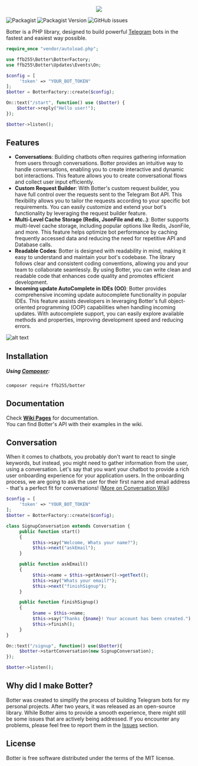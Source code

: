 <div align="center"><img src="https://raw.githubusercontent.com/ffb255/botter/master/resources/github/logo.png"></div>

![Packagist](https://img.shields.io/packagist/l/ffb255/botter)
![Packagist Version](https://img.shields.io/packagist/v/ffb255/botter)
![GitHub issues](https://img.shields.io/github/issues/ffb255/botter)

Botter is a PHP library, designed to build powerful [Telegram](https://telegram.org) bots in the fastest and easiest way possible.
```php
require_once "vendor/autoload.php";

use ffb255\Botter\BotterFactory;
use ffb255\Botter\Updates\Events\On;

$config = [
     'token' => "YOUR_BOT_TOKEN"
];
$botter = BotterFactory::create($config);

On::text("/start", function() use ($botter) {
    $botter->reply("Hello user!");
});

$botter->listen();
```

## Features
* **Conversations**: Building chatbots often requires gathering information from users through conversations. Botter provides an intuitive way to handle conversations, enabling you to create interactive and dynamic bot interactions. This feature allows you to create conversational flows and collect user input efficiently.
* **Custom Request Builder**: With Botter's custom request builder, you have full control over the requests sent to the Telegram Bot API. This flexibility allows you to tailor the requests according to your specific bot requirements. You can easily customize and extend your bot's functionality by leveraging the request builder feature.
* **Multi-Level Cache Storage (Redis, JsonFile and etc..)**: Botter supports multi-level cache storage, including popular options like Redis, JsonFile, and more. This feature helps optimize bot performance by caching frequently accessed data and reducing the need for repetitive API and Database calls.
* **Readable Codes**: Botter is designed with readability in mind, making it easy to understand and maintain your bot's codebase. The library follows clear and consistent coding conventions, allowing you and your team to collaborate seamlessly. By using Botter, you can write clean and readable code that enhances code quality and promotes efficient development.
* **Incoming update AutoComplete in IDEs (OO)**: Botter provides comprehensive incoming update autocomplete functionality in popular IDEs. This feature assists developers in leveraging Botter's full object-oriented programming (OOP) capabilities when handling incoming updates. With autocomplete support, you can easily explore available methods and properties, improving development speed and reducing errors.

![alt text][autocomplete]

## Installation
##### Using [Composer](https://getcomposer.org/):
```
composer require ffb255/botter
```

## Documentation
Check **[Wiki Pages](https://github.com/ffb255/Botter/wiki)** for documentation.<br>
You can find Botter's API with their examples in the wiki.<br>

## Conversation
When it comes to chatbots, you probably don't want to react to single keywords, but instead, you might need to gather information from the user, using a conversation. Let's say that you want your chatbot to provide a rich user onboarding experience for your application users. In the onboarding process, we are going to ask the user for their first name and email address - that's a perfect fit for conversations! ([More on Conversation Wiki](https://github.com/ffb255/botter/wiki/Conversations))

```php
$config = [
     'token' => "YOUR_BOT_TOKEN"
];
$botter = BotterFactory::create($config);

class SignupConversation extends Conversation {
     public function start()
     {
          $this->say("Welcome, Whats your name?");
          $this->next("askEmail");
     }

     public function askEmail()
     {
          $this->name = $this->getAnswer()->getText();
          $this->say("Whats your email?");
          $this->next("finishSignup");
     }

     public function finishSignup()
     {
          $name = $this->name;
          $this->say("Thanks {$name}! Your account has been created.");
          $this->finish();
     }
}

On::text("/signup", function() use($botter){
     $botter->startConversation(new SignupConversation);
});

$botter->listen();
```

## Why did I make Botter?
Botter was created to simplify the process of building Telegram bots for my personal projects. After two years, it was released as an open-source library. While Botter aims to provide a smooth experience, there might still be some issues that are actively being addressed. If you encounter any problems, please feel free to report them in the [Issues](https://github.com/ffb255/Botter/issues) section.

[autocomplete]: https://raw.githubusercontent.com/ffb255/botter/master/resources/github/auto-complete-preview.png "Incoming Update Auto Complete"
[logo]: https://raw.githubusercontent.com/ffb255/botter/master/resources/github/logo.png "Botter Logo"

## License
Botter is free software distributed under the terms of the MIT license.